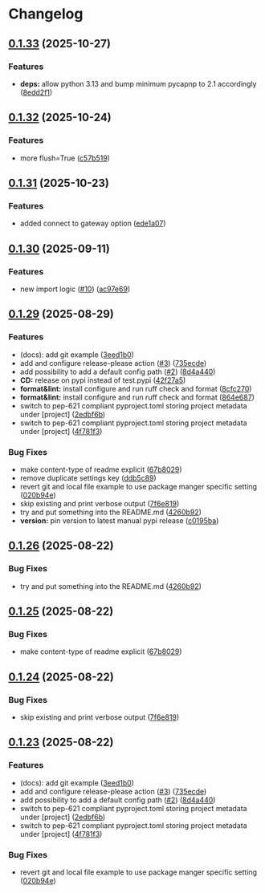 # Changelog

## [0.1.33](https://github.com/zalf-rpm/mas_python_common/compare/v0.1.32...v0.1.33) (2025-10-27)


### Features

* **deps:** allow python 3.13 and bump minimum pycapnp to 2.1 accordingly ([8edd2f1](https://github.com/zalf-rpm/mas_python_common/commit/8edd2f189d5189c574d3128c58f21cbe55e33883))

## [0.1.32](https://github.com/zalf-rpm/mas_python_common/compare/v0.1.31...v0.1.32) (2025-10-24)


### Features

* more flush=True ([c57b519](https://github.com/zalf-rpm/mas_python_common/commit/c57b5191ce564daf7215dece10b9b04a6f4c8ae7))

## [0.1.31](https://github.com/zalf-rpm/mas_python_common/compare/v0.1.30...v0.1.31) (2025-10-23)


### Features

* added connect to gateway option ([ede1a07](https://github.com/zalf-rpm/mas_python_common/commit/ede1a070dd8998e7512e18cbcefb19c9455d8066))

## [0.1.30](https://github.com/zalf-rpm/mas_python_common/compare/v0.1.29...v0.1.30) (2025-09-11)


### Features

* new import logic ([#10](https://github.com/zalf-rpm/mas_python_common/issues/10)) ([ac97e69](https://github.com/zalf-rpm/mas_python_common/commit/ac97e69a512e143ffd0f3be0ec66383dc8ad97a7))

## [0.1.29](https://github.com/zalf-rpm/mas_python_common/compare/v0.1.28...v0.1.29) (2025-08-29)


### Features

* (docs): add git example ([3eed1b0](https://github.com/zalf-rpm/mas_python_common/commit/3eed1b0ecd993f0a0481822f4bd19546fbad4d22))
* add and configure release-please action ([#3](https://github.com/zalf-rpm/mas_python_common/issues/3)) ([735ecde](https://github.com/zalf-rpm/mas_python_common/commit/735ecde7f8a60005415cc7f56dc685eb17a7c0da))
* add possibility to add a default config path ([#2](https://github.com/zalf-rpm/mas_python_common/issues/2)) ([8d4a440](https://github.com/zalf-rpm/mas_python_common/commit/8d4a440284aa399d19e93940e1ad063cb27bcc9d))
* **CD:** release on pypi instead of test.pypi ([42f27a5](https://github.com/zalf-rpm/mas_python_common/commit/42f27a558a1d130581927c820fdda054a68885a3))
* **format&lint:** install configure and run ruff check and format ([8cfc270](https://github.com/zalf-rpm/mas_python_common/commit/8cfc270ff636244de40de96ad3300a9e5eaa924a))
* **format&lint:** install configure and run ruff check and format ([864e687](https://github.com/zalf-rpm/mas_python_common/commit/864e687b181b3fa465768f072fe9201104690f66))
* switch to pep-621 compliant pyproject.toml storing project metadata under [project] ([2edbf6b](https://github.com/zalf-rpm/mas_python_common/commit/2edbf6b1838a77f8e43953f720be598a388c3d18))
* switch to pep-621 compliant pyproject.toml storing project metadata under [project] ([4f781f3](https://github.com/zalf-rpm/mas_python_common/commit/4f781f36a6b1bb60d9e0a952b0439ef93ad7a5b9))


### Bug Fixes

* make content-type of readme explicit ([67b8029](https://github.com/zalf-rpm/mas_python_common/commit/67b8029395333ca0b8b0dbbe7069f25b4fc04d0d))
* remove duplicate settings key ([ddb5c89](https://github.com/zalf-rpm/mas_python_common/commit/ddb5c89433090e0d36011c68764fbd063c302850))
* revert git and local file example to use package manger specific setting ([020b94e](https://github.com/zalf-rpm/mas_python_common/commit/020b94e1af3796db3df263f3a86257e02c1387ab))
* skip existing and print verbose output ([7f6e819](https://github.com/zalf-rpm/mas_python_common/commit/7f6e819853a50868426deccbf33c1d0891be6c20))
* try and put something into the README.md ([4260b92](https://github.com/zalf-rpm/mas_python_common/commit/4260b928baf256fbe1fc3b7eb428b37cde36dbb4))
* **version:** pin version to latest manual pypi release ([c0195ba](https://github.com/zalf-rpm/mas_python_common/commit/c0195ba637fc1431f9791a1aedc63b21adf262b7))

## [0.1.26](https://github.com/zalf-rpm/mas_python_common/compare/v0.1.25...v0.1.26) (2025-08-22)


### Bug Fixes

* try and put something into the README.md ([4260b92](https://github.com/zalf-rpm/mas_python_common/commit/4260b928baf256fbe1fc3b7eb428b37cde36dbb4))

## [0.1.25](https://github.com/zalf-rpm/mas_python_common/compare/v0.1.24...v0.1.25) (2025-08-22)


### Bug Fixes

* make content-type of readme explicit ([67b8029](https://github.com/zalf-rpm/mas_python_common/commit/67b8029395333ca0b8b0dbbe7069f25b4fc04d0d))

## [0.1.24](https://github.com/zalf-rpm/mas_python_common/compare/v0.1.23...v0.1.24) (2025-08-22)


### Bug Fixes

* skip existing and print verbose output ([7f6e819](https://github.com/zalf-rpm/mas_python_common/commit/7f6e819853a50868426deccbf33c1d0891be6c20))

## [0.1.23](https://github.com/zalf-rpm/mas_python_common/compare/v0.1.22...v0.1.23) (2025-08-22)


### Features

* (docs): add git example ([3eed1b0](https://github.com/zalf-rpm/mas_python_common/commit/3eed1b0ecd993f0a0481822f4bd19546fbad4d22))
* add and configure release-please action ([#3](https://github.com/zalf-rpm/mas_python_common/issues/3)) ([735ecde](https://github.com/zalf-rpm/mas_python_common/commit/735ecde7f8a60005415cc7f56dc685eb17a7c0da))
* add possibility to add a default config path ([#2](https://github.com/zalf-rpm/mas_python_common/issues/2)) ([8d4a440](https://github.com/zalf-rpm/mas_python_common/commit/8d4a440284aa399d19e93940e1ad063cb27bcc9d))
* switch to pep-621 compliant pyproject.toml storing project metadata under [project] ([2edbf6b](https://github.com/zalf-rpm/mas_python_common/commit/2edbf6b1838a77f8e43953f720be598a388c3d18))
* switch to pep-621 compliant pyproject.toml storing project metadata under [project] ([4f781f3](https://github.com/zalf-rpm/mas_python_common/commit/4f781f36a6b1bb60d9e0a952b0439ef93ad7a5b9))


### Bug Fixes

* revert git and local file example to use package manger specific setting ([020b94e](https://github.com/zalf-rpm/mas_python_common/commit/020b94e1af3796db3df263f3a86257e02c1387ab))
